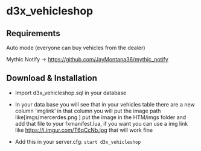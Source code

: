 # d3x_vehicleshop

## Requirements

Auto mode (everyone can buy vehicles from the dealer)

Mythic Notify -> https://github.com/JayMontana36/mythic_notify

## Download & Installation

- Import d3x_vehicleshop.sql in your database
- In your data base you will see that in your vehicles table there are a new column ‘imglink’ in that column you will put the image path like[imgs/mercerdes.png ] put the image in the HTM/imgs folder and add that file to your fxmanifest.lua, if you want you can use a img link like https://i.imgur.com/T6qCcNb.jpg that will work fine

- Add this in your server.cfg:
```start d3x_vehicleshop```
